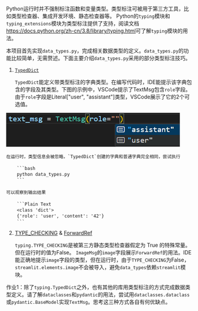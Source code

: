 Python运行时并不强制标注函数和变量类型。类型标注可被用于第三方工具，比如类型检查器、集成开发环境、静态检查器等。
Python的`typing`模块和`typing_extensions`模块为类型标注提供了支持，阅读文档<https://docs.python.org/zh-cn/3.8/library/typing.html>可了解`typing`模块的用法。

本项目首先实现`data_types.py`，完成相关数据类型的定义。`data_types.py`的功能比较简单，无需赘述。下面主要介绍`data_types.py`采用的部分类型标注技巧。
1. [`TypedDict`](https://docs.python.org/zh-cn/3.8/library/typing.html#typing.TypedDict)

    `TypedDict`能定义带类型标注的字典类型。在编写代码时，IDE能提示该字典包含的字段及其类型。下图的示例中，VSCode提示了TextMsg包含`role`字段。由于`role`字段是Literal["user", "assistant"]类型，VSCode展示了它的2个可选值。

![](./images/01_代码提示.png)

    在运行时，类型信息会被忽略，`TypedDict`创建的字典和普通字典完全相同，尝试执行

        ```bash
        python data_types.py
        ```

    可以观察到输出结果

        ```Plain Text
        <class 'dict'>
        {'role': 'user', 'content': '42'}
        ```
2. [TYPE_CHECKING](https://docs.python.org/zh-cn/3.8/library/typing.html#typing.TYPE_CHECKING) & [ForwardRef](https://docs.python.org/zh-cn/3.8/library/typing.html#typing.ForwardRef)

    `typing.TYPE_CHECKING`是被第三方静态类型检查器假定为 True 的特殊常量。但在运行时的值为False。
    `ImageMsg`的`image`字段展示`ForwardRef`的用法。IDE能正确地提示`image`字段的类型，但在运行时，由于`TYPE_CHECKING`为False，`streamlit.elements.image`不会被导入，避免`data_types`依赖`streamlit`模块。



作业1：除了`typing.TypedDict`之外，也有其他的库用类型标注的方式完成数据类型定义。请了解`dataclasses`和`pydantic`的用法，尝试用`dataclasses.dataclass`或`pydantic.BaseModel`实现`TextMsg`。思考这三种方式各自有何优缺点。
